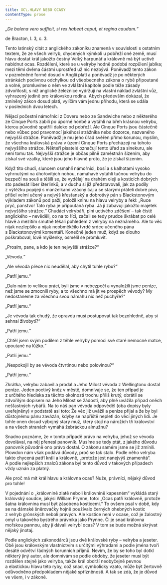 ```yaml
---
title: XC\.HLAVY NEBO OCASY
contentType: prose
---
```


_„De balena vero sufficit, si rex habeat caput, et regina caudam.“_

de Bracton, l. 3, c. 3.

Tento latinský citát z anglického zákoníku znamená v souvislosti s ostatním textem, že ze všech velryb, chycených kýmkoli u pobřeží oné země, musí hlavu dostat král jakožto čestný Velký harpunář a královně má být uctivě nabídnut ocas. Rozdělení, které se u velryby hodně podobá rozpůlení jablka; mezi těmi dvěma částmi uprostřed už nic nezbývá. Poněvadž tento zákon v pozměněné formě dosud v Anglii platí a poněvadž je po některých stránkách podivnou odchylkou od všeobecného zákona o rybě připoutané a volné, promluvíme o něm ve zvláštní kapitole podle téže zásady zdvořilosti, s níž anglické železnice vydržují na vlastní náklad zvláštní vůz, vyhrazený jedině pro královskou rodinu. Abych především dokázal, že zmíněný zákon dosud platí, vylíčím vám jednu příhodu, která se udála v posledních dvou letech.

Nějací počestní námořníci z Doveru nebo ze Sandwiche nebo z některého ze Cinque Ports zabili po úporné honbě a vytáhli na břeh krásnou velrybu, kterou původně spatřili daleko od pobřeží. Ale Cinque Ports jsou částečně nebo vůbec pod pravomocí jakéhosi strážníka nebo dozorce, nazvaného nejvyšší strážce. Poněvadž je mu jeho úřad svěřen přímo korunou, myslím, že všechna královská práva v území Cinque Ports přecházejí na tohoto nejvyššího strážce. Někteří pisatelé označují tento úřad za sinekuru, ale není tomu tak. Nejvyšší strážce je občas pilně zaměstnán šizením, aby získal své vzatky, které jsou jeho hlavně proto, že je získal šizením.

Když tito chudí, sluncem osmahlí námořníci, bosí a s kalhotami vysoko vyhrnutými na úhořovitých nohou, namáhavě vytáhli tučnou velrybu do bezpečí na souš a těšili se, že vydělají na drahém oleji a kosticích dobrých sto padesát liber šterlinků, a v duchu si již představovali, jak za podíly z výtěžku popíjejí s manželkami vzácný čaj a se starými přáteli dobré pivo, přišel velmi učený a nejvýš křesťanský a dobrotivý pán s Blackstonovým výkladem zákonů pod paží, položil knihu na hlavu velryby a řekl: „Ruce pryč, panstvo! Tato ryba je připoutaná ryba. Já ji zabavuji jakožto majetek nejvyššího strážce.“ Chudáci velrybáři, plni uctivého zděšení – tak čistě anglického – nevěděli, co na to říci, začali se tedy prudce škrábat po celé hlavě a mezitím smutně těkali pohledem z velryby na neznámého. Ale to věc nijak nezlepšilo a nijak neobměkčilo tvrdé srdce učeného pána s Blackstonovými komentáři. Konečně jeden muž, když se dlouho poškraboval, lově myšlenky, osmělil se promluvit.

„Prosím, pane, a kdo je ten nejvyšší strážce?“

„Vévoda.“

„Ale vévoda přece nic neudělal, aby chytil tuhle rybu?“

„Patří jemu.“

„Dalo nám to velikou práci, byli jsme v nebezpečí a vynaložili jsme peníze, než jsme se zmocnili ryby, a to všechno má jít ve prospěch vévody? My nedostaneme za všechnu svou námahu nic než puchýře?“

„Patří jemu.“

„Je vévoda tak chudý, že opravdu musí postupovat tak bezohledně, aby si sehnal živobytí?“

„Patří jemu.“

„Chtěl jsem svým podílem z téhle velryby pomoci své staré nemocné matce, upoutané na lůžko.“

„Patří jemu.“

„Nespokojil by se vévoda čtvrtinou nebo polovinou?“

„Patří jemu.“

Zkrátka, velrybu zabavil a prodal a Jeho Milost vévoda z Wellingtonu dostal peníze. Jeden poctivý kněz v městě, domnívaje se, že ten případ je z určitého hlediska za těchto okolností trochu příliš krutý, obrátil se zdvořilým dopisem na Jeho Milost se žádostí, aby plně uvážila případ oněch nešťastných rybářů. Na to náš pan vévoda odpověděl (oba dopisy byly uveřejněny) v podstatě asi toto: Že věc již uvážil a peníze přijal a že by byl důstojnému pánu zavázán, kdyby se napříště nepletl do věcí jiných lidí. Je tohle onen dosud výbojný starý muž, který stojí na nárožích tří království a na všech stranách vymáhá žebráckou almužnu?

Snadno poznáme, že v tomto případě právo na velrybu, jehož se vévoda dovolával, na něj přenesl panovník. Musíme se tedy ptát, z jakého důvodu panovník původně ono právo dostal. O zákonu samém jsme se již zmínili. Plowdon nám však podává důvody, proč se tak stalo. Podle něho velryba takto chycená patří králi a královně, „protože jest nanejvýš znamenitá“. A podle nejlepších znalců zákona byl tento důvod v takových případech vždy uznán za platný.

Ale proč má mít král hlavu a královna ocas? Nuže, právníci, nějaký důvod pro tohle!

V pojednání o „královnině zlatě neboli královnině kapesném“ vykládá starý královský soudce, jakýsi William Prynne, toto: „Ocas patří královně, protože šatna královnina musí být zásobena kosticemi.“ To ovšem psal v době, kdy se na dámské šněrovačky hojně používalo černých ohebných kostic z velryb grónských neboli pravých. Ale kostice není v ocase, což je žalostný omyl u takového bystrého právníka jako Prynne. Či je snad královna mořskou pannou, aby jí dávali velrybí ocas? V tom se bude možná skrývat nějaký jinotaj.

Podle anglických zákonodárců jsou dvě královské ryby – velryba a jeseter. Obě jsou královským vlastnictvím s určitými výhradami a podle jména tvoří desáté odvětví řádných korunních příjmů. Nevím, že by se toho byl dotkl některý jiný autor, ale domnívám se podle obdoby, že jeseter musí být rozdělen stejně jako velryba, takže král obdrží neobyčejně pevnou a elastickou hlavu této ryby, což snad, symbolicky vzato, může být žertovně odůvodněno předpokladem nějaké spřízněnosti. A tak se zdá, že je důvod ve všem, i v zákoně.
